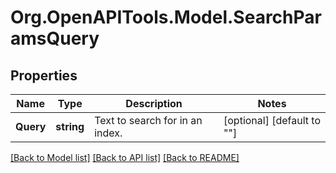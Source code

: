 # Org.OpenAPITools.Model.SearchParamsQuery

## Properties

Name | Type | Description | Notes
------------ | ------------- | ------------- | -------------
**Query** | **string** | Text to search for in an index. | [optional] [default to ""]

[[Back to Model list]](../README.md#documentation-for-models) [[Back to API list]](../README.md#documentation-for-api-endpoints) [[Back to README]](../README.md)

